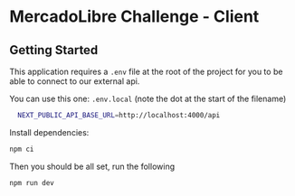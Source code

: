 # MercadoLibre Challenge - Client

## Getting Started

This application requires a `.env` file at the root of the project for you to be able to connect to our external api.

You can use this one:
`.env.local` (note the dot at the start of the filename)

```bash
  NEXT_PUBLIC_API_BASE_URL=http://localhost:4000/api
```

Install dependencies:
```bash
npm ci
```

Then you should be all set, run the following

```bash
npm run dev
```
